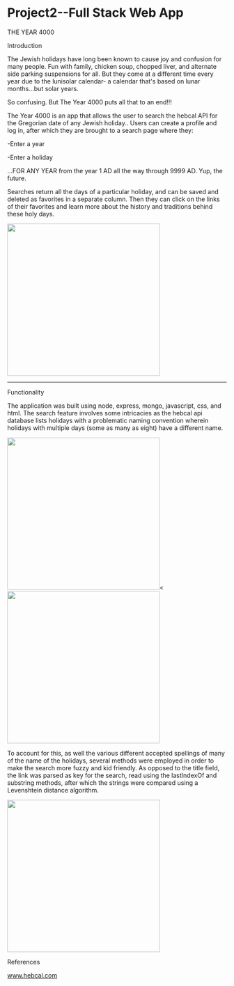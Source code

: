# Project2--Full Stack Web App
THE YEAR 4000

Introduction

The Jewish holidays have long been known to cause joy and confusion for many people. Fun with family, chicken soup, chopped liver, and alternate side parking suspensions for all. But they come at a different time every year due to the lunisolar calendar- a calendar that's based on lunar months...but solar years.

So confusing. But The Year 4000 puts all that to an end!!!

The Year 4000 is an app that allows the user to search the hebcal API for the Gregorian date of any Jewish holiday..  Users can create a profile and log in, after which they are brought to a search page where they:

-Enter a year

-Enter a holiday

...FOR ANY YEAR from the year 1 AD all the way through 9999 AD. Yup, the future.

Searches return all the days of a particular holiday, and can be saved and deleted as favorites in a separate column. Then they can click on the links of their favorites and learn more about the history and traditions behind these holy days.

<img src="/public/images/PJ2Wirefrm" width="350"/>

------

Functionality

The application was built using node, express, mongo, javascript, css, and html.
The search feature involves some intricacies as the hebcal api database lists holidays with a problematic naming convention wherein holidays with multiple days (some as many as eight) have a different name.  

<img src="/public/images/hebcal1" width="350"/><
<img src="/public/images/hebcal2" width="350"/>

To account for this, as well the various different accepted spellings of many of the name of the holidays, several methods were employed in order to make the search more fuzzy and kid friendly.
As opposed to the title field, the link was parsed as key for the search, read using the lastIndexOf and substring methods, after which the strings were compared using a Levenshtein distance algorithm.

<img src="/public/images/levenshtein" width="350"/>


References

www.hebcal.com
